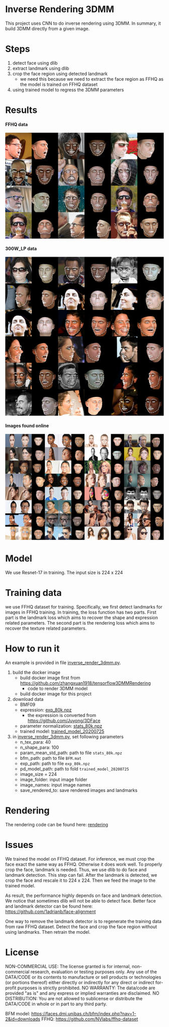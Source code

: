 # Inverse Rendering 3DMM
This project uses CNN to do inverse rendering using 3DMM. In summary, it build 3DMM directly from a given image.

# Steps

1. detect face using dlib
2. extract landmark using dlib
3. crop the face region using detected landmark
    * we need this because we need to extract the face region as FFHQ as the model is trained on FFHQ dataset
4. using trained model to regress the 3DMM parameters

# Results

#### FFHQ data

![FFHQ](./data/ffhq_res.jpg)

#### 300W_LP data

![300W_LP](./data/300wlp_res.jpg)

#### Images found online

![RANDOM](./data/random.jpg)

# Model

We use Resnet-17 in training. The input size is 224 x 224

# Training data

we use FFHQ dataset for training. Specifically, we first detect landmarks for images in FFHQ training. In training, the
loss function has two parts. First part is the landmark loss which aims to recover the shape and expression related 
parameters. The second part is the rendering loss which aims to recover the texture related parameters.

# How to run it

An example is provided in file [inverse_render_3dmm.py](./inverse_render_3dmm.py).

1. build the docker image
    * build docker image first from https://github.com/zhangxuan1918/tensorflow3DMMRendering
        * code to render 3DMM model
    * build docker image for this project
2. download data
    * BMF09
    * expression: [exp_80k.npz](https://drive.google.com/file/d/1lMLj_8_Z1gUcoURxs8hr1E7_HVBOSv8L/view?usp=sharing)
        * the expression is converted from https://github.com/Juyong/3DFace
    * parameter normalization: [stats_80k.npz](https://drive.google.com/file/d/1UCWdgYK5nWEONv2e7MSrxHiSLFg5-49d/view?usp=sharing)
    * trained model: [trained_model_20200725](https://drive.google.com/drive/folders/1_OXBJsU6G74Z_0Msd0t5rhaql4l6QSV3?usp=sharing) 
3. in [inverse_render_3dmm.py](./inverse_render_3dmm.py), set following parameters
    * n_tex_para: 40
    * n_shape_para: 100
    * param_mean_std_path: path to file `stats_80k.npz`
    * bfm_path: path to file `BFM.mat`
    * exp_path: path to file `exp_80k.npz`
    * pd_model_path: path to fold `trained_model_20200725`
    * image_size = 224
    * image_folder: input image folder
    * image_names: input image names
    * save_rendered_to: save rendered images and landmarks

# Rendering

The rendering code can be found here: [rendering](https://github.com/zhangxuan1918/tensorflow3DMMRendering)

# Issues

We trained the model on FFHQ dataset. For inference, we must crop the face exact the same way as FFHQ. Otherwise it 
does work well. To properly crop the face, landmark is needed. Thus, we use dlib to do face and landmark detection.
This step can fail. After the landmark is detected, we crop the face and rescale it to 224 x 224. Then we feed the
image to the trained model. 

As result, the performance highly depends on face and landmark detection. We notice that sometimes dlib will not
be able to detect face. Better face and landmark detector can be found here: https://github.com/1adrianb/face-alignment

One way to remove the landmark detector is to regenerate the training data from raw FFHQ dataset. Detect the face and crop 
the face region without using landmarks. Then retrain the model.

# License

NON-COMMERCIAL USE: The license granted is for internal, non-commercial research, evaluation or testing purposes only. Any use of the DATA/CODE or its contents to manufacture or sell products or technologies (or portions thereof) either directly or indirectly for any direct or indirect for-profit purposes is strictly prohibited.
NO WARRANTY: The data/code are provided "as is" and any express or implied warranties are disclaimed.
NO DISTRIBUTION: You are not allowed to sublicense or distribute the DATA/CODE in whole or in part to any third party.

BFM model: https://faces.dmi.unibas.ch/bfm/index.php?nav=1-2&id=downloads
FFHQ: https://github.com/NVlabs/ffhq-dataset